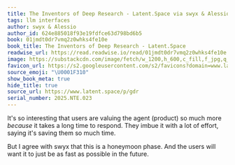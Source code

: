 ```yaml
---
title: The Inventors of Deep Research - Latent.Space via swyx & Alessio
tags: llm interfaces
author: swyx & Alessio
author_id: 624e885018f93e19fdfce63d798bd6b5
book: 01jmdt0dr7vmq2z0whks4fe10e
book_title: The Inventors of Deep Research - Latent.Space
readwise_url: https://read.readwise.io/read/01jmdt0dr7vmq2z0whks4fe10e
image: https://substackcdn.com/image/fetch/w_1200,h_600,c_fill,f_jpg,q_auto:good,fl_progressive:steep,g_auto/https%3A%2F%2Fsubstack-video.s3.amazonaws.com%2Fvideo_upload%2Fpost%2F157348543%2F213917e3-f26f-4126-b4b5-cf55b6eb0b24%2Ftranscoded-1739896873.png
favicon_url: https://s2.googleusercontent.com/s2/favicons?domain=www.latent.space
source_emoji: "\U0001F310"
show_book_meta: true
hide_title: true
source_url: https://www.latent.space/p/gdr
serial_number: 2025.NTE.023
---
```

It's so interesting that users are valuing the agent (product) so much more *because* it takes a long time to respond. They imbue it with a lot of effort, saying it's saving them so much time.

But I agree with swyx that this is a honeymoon phase. And the users will want it to just be as fast as possible in the future.